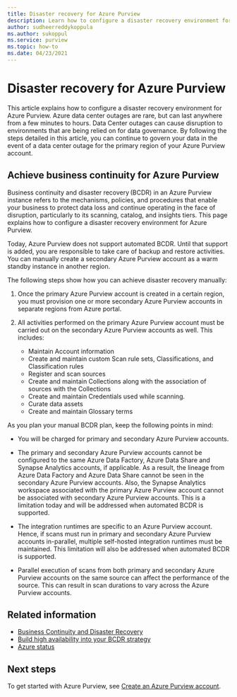 ```yaml
---
title: Disaster recovery for Azure Purview
description: Learn how to configure a disaster recovery environment for Azure Purview.
author: sudheerreddykoppula
ms.author: sukoppul
ms.service: purview
ms.topic: how-to
ms.date: 04/23/2021
---
```

# Disaster recovery for Azure Purview

This article explains how to configure a disaster recovery environment for Azure Purview. Azure data center outages are rare, but can last anywhere from a few minutes to hours. Data Center outages can cause disruption to environments that are being relied on for data governance. By following the steps detailed in this article, you can continue to govern your data in the event of a data center outage for the primary region of your Azure Purview account.

## Achieve business continuity for Azure Purview

Business continuity and disaster recovery (BCDR) in an Azure Purview instance refers to the mechanisms, policies, and procedures that enable your business to protect data loss and continue operating in the face of disruption, particularly to its scanning, catalog, and insights tiers. This page explains how to configure a disaster recovery environment for Azure Purview.

Today, Azure Purview does not support automated BCDR. Until that support is added, you are responsible to take care of backup and restore activities. You can manually create a secondary Azure Purview account as a warm standby instance in another region.

The following steps show how you can achieve disaster recovery manually:

1. Once the primary Azure Purview account is created in a certain region, you must provision one or more secondary Azure Purview accounts in separate regions from Azure portal. 

2. All activities performed on the primary Azure Purview account must be carried out on the secondary Azure Purview accounts as well. This includes: 

    - Maintain Account information
    - Create and maintain custom Scan rule sets, Classifications, and Classification rules
    - Register and scan sources
    - Create and maintain Collections along with the association of sources with the Collections
    - Create and maintain Credentials used while scanning.
    - Curate data assets
    - Create and maintain Glossary terms


As you plan your manual BCDR plan, keep the following points in mind: 

- You will be charged for primary and secondary Azure Purview accounts. 

- The primary and secondary Azure Purview accounts cannot be configured to the same Azure Data Factory, Azure Data Share and Synapse Analytics accounts, if applicable.  As a result, the lineage from Azure Data Factory and Azure Data Share cannot be seen in the secondary Azure Purview accounts. Also, the Synapse Analytics workspace associated with the primary Azure Purview account cannot be associated with secondary Azure Purview accounts. This is a limitation today and will be addressed when automated BCDR is supported. 

- The integration runtimes are specific to an Azure Purview account. Hence, if scans must run in primary and secondary Azure Purview accounts in-parallel, multiple self-hosted integration runtimes must be maintained. This limitation will also be addressed when automated BCDR is supported. 

- Parallel execution of scans from both primary and secondary Azure Purview accounts on the same source can affect the performance of the source. This can result in scan durations to vary across the Azure Purview accounts.   

## Related information

- [Business Continuity and Disaster Recovery](../availability-zones/cross-region-replication-azure.md)
- [Build high availability into your BCDR strategy](/azure/architecture/solution-ideas/articles/build-high-availability-into-your-bcdr-strategy)
- [Azure status](https://status.azure.com/status)

## Next steps

To get started with Azure Purview, see [Create an Azure Purview account](create-catalog-portal.md).
